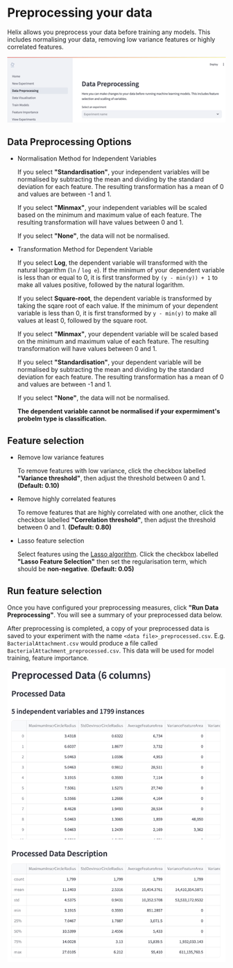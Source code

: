 # Preprocessing your data
Helix allows you preprocess your data before training any models. This includes normalising your data, removing low variance features or highly correlated features.

![Data preprocessing page](../_static/data-preprocessing-page.png)

## Data Preprocessing Options
- Normalisation Method for Independent Variables

    If you select **"Standardisation"**, your independent variables will be normalised by subtracting the mean and dividing by the standard deviation for each feature. The resulting transformation has a mean of 0 and values are between -1 and 1.

    If you select **"Minmax"**, your independent variables will be scaled based on the minimum and maximum value of each feature. The resulting transformation will have values between 0 and 1.

    If you select **"None"**, the data will not be normalised.

- Transformation Method for Dependent Variable

    If you select **Log**, the dependent variable will transformed with the natural logarithm (`ln` / `log e`). If the minimum of your dependent variable is less than or equal to 0, it is first transformed by `(y - min(y)) + 1` to make all values positive, followed by the natural logarithm.

    If you select **Square-root**, the dependent variable is transformed by taking the sqare root of each value. If the minimum of your dependent variable is less than 0, it is first transformed by `y - min(y)` to make all values at least 0, followed by the square root.

    If you select **"Minmax"**, your dependent variable will be scaled based on the minimum and maximum value of each feature. The resulting transformation will have values between 0 and 1.

    If you select **"Standardisation"**, your dependent variable will be normalised by subtracting the mean and dividing by the standard deviation for each feature. The resulting transformation has a mean of 0 and values are between -1 and 1.

    If you select **"None"**, the data will not be normalised.

    **The dependent variable cannot be normalised if your expermiment's probelm type is classification.**

## Feature selection
- Remove low variance features

    To remove features with low variance, click the checkbox labelled **"Variance threshold"**, then adjust the threshold between 0 and 1. **(Default: 0.10)**

- Remove highly correlated features

    To remove features that are highly correlated with one another, click the checkbox labelled **"Correlation threshold"**, then adjust the threshold between 0 and 1. **(Default: 0.80)**

- Lasso feature selection

    Select features using the [Lasso algorithm](https://en.wikipedia.org/wiki/Lasso_(statistics)). Click the checkbox labelled **"Lasso Feature Selection"** then set the regularisation term, which should be **non-negative**. **(Default: 0.05)**

## Run feature selection
Once you have configured your preprocessing measures, click **"Run Data Preprocessing"**. You will see a summary of your preprocessed data below.

After preprocessing is completed, a copy of your preprocessed data is saved to your experiment with the name `<data file>_preprocessed.csv`. E.g. `BacterialAttachment.csv` would produce a file called `BacterialAttachment_preprocessed.csv`. This data will be used for model training, feature importance.

![Data preprocessing page](../_static/preprocessing-results.png)